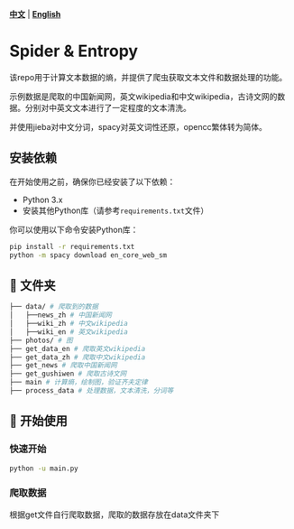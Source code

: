 [**中文**](./README_zh.md) | [**English**](./README.md)

<div id="top"></div>

# Spider & Entropy

该repo用于计算文本数据的熵，并提供了爬虫获取文本文件和数据处理的功能。

示例数据是爬取的中国新闻网，英文wikipedia和中文wikipedia，古诗文网的数据。分别对中英文文本进行了一定程度的文本清洗。

并使用jieba对中文分词，spacy对英文词性还原，opencc繁体转为简体。

## 安装依赖

在开始使用之前，确保你已经安装了以下依赖：

- Python 3.x
- 安装其他Python库（请参考`requirements.txt`文件）

你可以使用以下命令安装Python库：

```bash
pip install -r requirements.txt
python -m spacy download en_core_web_sm
```

## 📁 文件夹

```bash
├── data/ # 爬取到的数据
│   ├──news_zh # 中国新闻网 
│   ├──wiki_zh # 中文wikipedia
│   ├──wiki_en # 英文wikipedia
├── photos/ # 图
├── get_data_en # 爬取英文wikipedia
├── get_data_zh # 爬取中文wikipedia
├── get_news # 爬取中国新闻网
├── get_gushiwen # 爬取古诗文网
├── main # 计算熵，绘制图，验证齐夫定律
├── process_data # 处理数据，文本清洗，分词等
```

## 🔧 开始使用

### 快速开始

```bash
python -u main.py
```

### 爬取数据

根据get文件自行爬取数据，爬取的数据存放在data文件夹下
